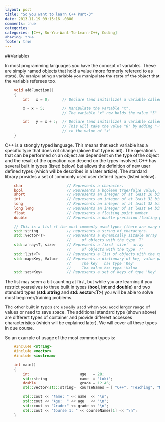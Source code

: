 ```yaml
---
layout: post
title: "So you want to learn C++ Part-3"
date: 2013-11-19 09:15:16 -0800
comments: true
categories: 
categories: [C++, So-You-Want-To-Learn-C++, Coding]
sharing: true
footer: true
---
```


##Variables

In most programming languages you have the concept of variables. These are simply named objects that hold a value (more formerly refereed to as state). By manipulating a variable you manipulate the state of the object that the variable referees too.

``` cpp add.cpp
    void addFunction()
    {
        int   x = 0;      // Declare (and initialize) a variable called "x"

        x = x + 5;        // Manipulate the variable "x".
                          // The variable "x" now holds the value "5"

        int   y = x + 3;  // Declare (and initialize) a variable called "y"
                          // This will take the value "8" by adding "+" 3 
                          // to the value of "x"
    }
```

C++ is a strongly typed language. This means that each variable has a specific type that does not change (above that type is **int**). The operations that can be performed on an object are dependent on the type of the object and the result of the operation can depend on the types involved. C++ has several built in types (listed below) but allows the definition of new user defined types (which will be described in a later article). The standard library provides a set of commonly used user defined types (listed below).

``` cpp Built in Types
    char                    // Represents a character.
    bool                    // Represents a boolean true/false value.
    short                   // Represents an integer of at least 16 bits
    int                     // Represents an integer of at least 32 bits
    long                    // Represents an integer of at least 32 bits
    long long               // Represents an integer of at least 64 bits
    float                   // Represents a floating point number
    double                  // Represents a double precision floating point number
```

``` cpp Standard Types
    // This is a list of the most commonly used types (there are many more)
    std::string             // Represents a string of characters.
    std::vector<T>          // Represents a dynamically sizable array
                            //     of objects with the type 'T'
    std::array<T, size>     // Represents a fixed 'size'  array
                            //     of objects with the type 'T'
    std::list<T>            // Represents a list of objects with the type 'T'
    std::map<Key, Value>    // Represents a dictionary of key, value pairs (index by key).
                            //     The key   has type 'Key'
                            //     The value has type 'Value'
    std::set<Key>           // Represents a set of keys of type 'Key'
```

The list may seem a bit daunting at first, but while you are learning if you restrict yourselves to three built in types (**bool**, **int** and **double**) and two standard types (**std::string** and **std::vector&lt;T&gt;**) you will be able to solve most beginner/training problems.

The other built in types are usually used when you need larger range of values or need to save space. The additional standard type (shown above) are different types of container and provide different accesses characteristics (which will be explained later). We will cover all these types in due course.

So an example of usage of the most common types is:
``` cpp variables.cpp
    #include <string>
    #include <vector>
    #include <iostream>

    int main()
    {
        int                       age   = 28;
        std::string               name  = "Loki";
        double                    grade = 12.45;
        std::vector<std::string>  courseNames = { "C++", "Teaching", "Maths", "Art", "Music"};

        std::cout << "Name: " << name  << "\n";
        std::cout << "Age:  " << age   << "\n";
        std::cout << "Grade:" << grade << "\n";
        std::cout << "Course 1: " << courseNames[1] << "\n";
    }
```
